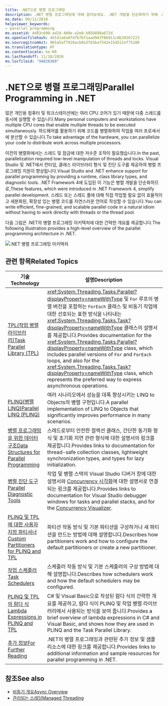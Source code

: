 ```yaml
---
title: .NET으로 병렬 프로그래밍
description: .NET 병렬 프로그래밍에 대해 알아보세요. .NET 개발을 단순화하기 위해 .NET 런타임, 클래스 라이브러리 형식 및 진단 도구를 사용합니다.
ms.date: 09/12/2018
helpviewer_keywords:
- parallel programming
ms.assetid: 4d83c690-ad2d-489e-a2e0-b85b898a672d
ms.openlocfilehash: 4d141a6a8fd7b7bf1aad943f8b911c8b39267223
ms.sourcegitcommit: 965a5af7918acb0a3fd3baf342e15d511ef75188
ms.translationtype: HT
ms.contentlocale: ko-KR
ms.lasthandoff: 11/18/2020
ms.locfileid: "94820360"
---
```

# <a name="parallel-programming-in-net"></a><span data-ttu-id="6ec71-104">.NET으로 병렬 프로그래밍</span><span class="sxs-lookup"><span data-stu-id="6ec71-104">Parallel Programming in .NET</span></span>

<span data-ttu-id="6ec71-105">많은 개인용 컴퓨터 및 워크스테이션에는 여러 CPU 코어가 있기 때문에 다중 스레드를 동시에 실행할 수 있습니다.</span><span class="sxs-lookup"><span data-stu-id="6ec71-105">Many personal computers and workstations have multiple CPU cores that enable multiple threads to be executed simultaneously.</span></span> <span data-ttu-id="6ec71-106">하드웨어를 활용하기 위해 코드를 병렬화하여 작업을 여러 프로세서에 분산할 수 있습니다.</span><span class="sxs-lookup"><span data-stu-id="6ec71-106">To take advantage of the hardware, you can parallelize your code to distribute work across multiple processors.</span></span>

<span data-ttu-id="6ec71-107">이전의 병렬화에서는 스레드 및 잠금에 대한 저수준 조작이 필요했습니다.</span><span class="sxs-lookup"><span data-stu-id="6ec71-107">In the past, parallelization required low-level manipulation of threads and locks.</span></span> <span data-ttu-id="6ec71-108">Visual Studio 및 .NET에서 런타임, 클래스 라이브러리 형식 및 진단 도구를 제공하여 병렬 프로그래밍 지원이 향상됩니다.</span><span class="sxs-lookup"><span data-stu-id="6ec71-108">Visual Studio and .NET enhance support for parallel programming by providing a runtime, class library types, and diagnostic tools.</span></span> <span data-ttu-id="6ec71-109">.NET Framework 4에 도입된 이 기능은 병렬 개발을 단순화하므로,</span><span class="sxs-lookup"><span data-stu-id="6ec71-109">These features, which were introduced in .NET Framework 4, simplify parallel development.</span></span> <span data-ttu-id="6ec71-110">스레드 또는 스레드 풀에 대해 직접 작업할 필요 없이 효율적이고 세분화된, 확장성 있는 병렬 코드를 자연스러운 언어로 작성할 수 있습니다.</span><span class="sxs-lookup"><span data-stu-id="6ec71-110">You can write efficient, fine-grained, and scalable parallel code in a natural idiom without having to work directly with threads or the thread pool.</span></span>

<span data-ttu-id="6ec71-111">다음 그림은 .NET의 병렬 프로그래밍 아키텍처에 대한 간략한 개요를 제공합니다.</span><span class="sxs-lookup"><span data-stu-id="6ec71-111">The following illustration provides a high-level overview of the parallel programming architecture in .NET.</span></span>

![.NET 병렬 프로그래밍 아키텍처](./media/tpl-architecture.png)

## <a name="related-topics"></a><span data-ttu-id="6ec71-113">관련 항목</span><span class="sxs-lookup"><span data-stu-id="6ec71-113">Related Topics</span></span>

|<span data-ttu-id="6ec71-114">기술</span><span class="sxs-lookup"><span data-stu-id="6ec71-114">Technology</span></span>|<span data-ttu-id="6ec71-115">설명</span><span class="sxs-lookup"><span data-stu-id="6ec71-115">Description</span></span>|
|----------------|-----------------|
|[<span data-ttu-id="6ec71-116">TPL(작업 병렬 라이브러리)</span><span class="sxs-lookup"><span data-stu-id="6ec71-116">Task Parallel Library (TPL)</span></span>](task-parallel-library-tpl.md)|<span data-ttu-id="6ec71-117"><xref:System.Threading.Tasks.Parallel?displayProperty=nameWithType> 및 `For` 루프의 병렬 버전을 포함하는 `ForEach` 클래스 및 비동기 작업에 대한 선호되는 표현 방식을 나타내는 <xref:System.Threading.Tasks.Task?displayProperty=nameWithType> 클래스의 설명서를 제공합니다.</span><span class="sxs-lookup"><span data-stu-id="6ec71-117">Provides documentation for the <xref:System.Threading.Tasks.Parallel?displayProperty=nameWithType> class, which includes parallel versions of `For` and `ForEach` loops, and also for the <xref:System.Threading.Tasks.Task?displayProperty=nameWithType> class, which represents the preferred way to express asynchronous operations.</span></span>|
|[<span data-ttu-id="6ec71-118">PLINQ(병렬 LINQ)</span><span class="sxs-lookup"><span data-stu-id="6ec71-118">Parallel LINQ (PLINQ)</span></span>](introduction-to-plinq.md)|<span data-ttu-id="6ec71-119">여러 시나리오에서 성능을 대폭 향상시키는 LINQ to Objects의 병렬 구현입니다.</span><span class="sxs-lookup"><span data-stu-id="6ec71-119">A parallel implementation of LINQ to Objects that significantly improves performance in many scenarios.</span></span>|
|[<span data-ttu-id="6ec71-120">병렬 프로그래밍을 위한 데이터 구조</span><span class="sxs-lookup"><span data-stu-id="6ec71-120">Data Structures for Parallel Programming</span></span>](data-structures-for-parallel-programming.md)|<span data-ttu-id="6ec71-121">스레드로부터 안전한 컬렉션 클래스, 간단한 동기화 형식 및 초기화 지연 관련 형식에 대한 설명서의 링크를 제공합니다.</span><span class="sxs-lookup"><span data-stu-id="6ec71-121">Provides links to documentation for thread-safe collection classes, lightweight synchronization types, and types for lazy initialization.</span></span>|
|[<span data-ttu-id="6ec71-122">병렬 진단 도구</span><span class="sxs-lookup"><span data-stu-id="6ec71-122">Parallel Diagnostic Tools</span></span>](parallel-diagnostic-tools.md)|<span data-ttu-id="6ec71-123">작업 및 병렬 스택의 Visual Studio 디버거 창에 대한 설명서와 [Concurrency 시각화](/visualstudio/profiling/concurrency-visualizer)에 대한 설명서로 연결되는 링크를 제공합니다.</span><span class="sxs-lookup"><span data-stu-id="6ec71-123">Provides links to documentation for Visual Studio debugger windows for tasks and parallel stacks, and for the [Concurrency Visualizer](/visualstudio/profiling/concurrency-visualizer).</span></span>|
|[<span data-ttu-id="6ec71-124">PLINQ 및 TPL에 대한 사용자 지정 파티셔너</span><span class="sxs-lookup"><span data-stu-id="6ec71-124">Custom Partitioners for PLINQ and TPL</span></span>](custom-partitioners-for-plinq-and-tpl.md)|<span data-ttu-id="6ec71-125">파티션 작동 방식 및 기본 파티션을 구성하거나 새 파티션을 만드는 방법에 대해 설명합니다.</span><span class="sxs-lookup"><span data-stu-id="6ec71-125">Describes how partitioners work and how to configure the default partitioners or create a new partitioner.</span></span>|
|[<span data-ttu-id="6ec71-126">작업 스케줄러</span><span class="sxs-lookup"><span data-stu-id="6ec71-126">Task Schedulers</span></span>](xref:System.Threading.Tasks.TaskScheduler)|<span data-ttu-id="6ec71-127">스케줄러 작동 방식 및 기본 스케줄러의 구성 방법에 대해 설명합니다.</span><span class="sxs-lookup"><span data-stu-id="6ec71-127">Describes how schedulers work and how the default schedulers may be configured.</span></span>|
|[<span data-ttu-id="6ec71-128">PLINQ 및 TPL의 람다 식</span><span class="sxs-lookup"><span data-stu-id="6ec71-128">Lambda Expressions in PLINQ and TPL</span></span>](lambda-expressions-in-plinq-and-tpl.md)|<span data-ttu-id="6ec71-129">C# 및 Visual Basic으로 작성된 람다 식의 간략한 개요를 제공하고, 람다 식이 PLINQ 및 작업 병렬 라이브러리에서 사용되는 방식을 보여 줍니다.</span><span class="sxs-lookup"><span data-stu-id="6ec71-129">Provides a brief overview of lambda expressions in C# and Visual Basic, and shows how they are used in PLINQ and the Task Parallel Library.</span></span>|
|[<span data-ttu-id="6ec71-130">추가 정보</span><span class="sxs-lookup"><span data-stu-id="6ec71-130">For Further Reading</span></span>](for-further-reading-parallel-programming.md)|<span data-ttu-id="6ec71-131">.NET의 병렬 프로그래밍과 관련된 추가 정보 및 샘플 리소스에 대한 링크를 제공합니다.</span><span class="sxs-lookup"><span data-stu-id="6ec71-131">Provides links to additional information and sample resources for parallel programming in .NET.</span></span>|

## <a name="see-also"></a><span data-ttu-id="6ec71-132">참조</span><span class="sxs-lookup"><span data-stu-id="6ec71-132">See also</span></span>

- [<span data-ttu-id="6ec71-133">비동기 개요</span><span class="sxs-lookup"><span data-stu-id="6ec71-133">Async Overview</span></span>](../async.md)
- [<span data-ttu-id="6ec71-134">관리되는 스레딩</span><span class="sxs-lookup"><span data-stu-id="6ec71-134">Managed Threading</span></span>](../threading/index.md)
